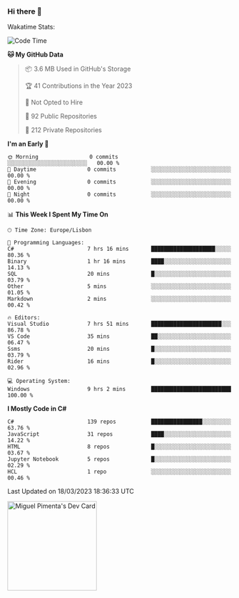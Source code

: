 ### Hi there 👋

<!--
**miguelpimenta/miguelpimenta** is a ✨ _special_ ✨ repository because its `README.md` (this file) appears on your GitHub profile.

Here are some ideas to get you started:

- 🔭 I’m currently working on ...
- 🌱 I’m currently learning ...
- 👯 I’m looking to collaborate on ...
- 🤔 I’m looking for help with ...
- 💬 Ask me about ...
- 📫 How to reach me: ...
- 😄 Pronouns: ...
- ⚡ Fun fact: ...
-->

Wakatime Stats:
<!--START_SECTION:waka-->
![Code Time](http://img.shields.io/badge/Code%20Time-3%2C792%20hrs%2015%20mins-blue)

**🐱 My GitHub Data** 

> 📦 3.6 MB Used in GitHub's Storage 
 > 
> 🏆 41 Contributions in the Year 2023
 > 
> 🚫 Not Opted to Hire
 > 
> 📜 92 Public Repositories 
 > 
> 🔑 212 Private Repositories 
 > 
**I'm an Early 🐤** 

```text
🌞 Morning                0 commits           ░░░░░░░░░░░░░░░░░░░░░░░░░   00.00 % 
🌆 Daytime                0 commits           ░░░░░░░░░░░░░░░░░░░░░░░░░   00.00 % 
🌃 Evening                0 commits           ░░░░░░░░░░░░░░░░░░░░░░░░░   00.00 % 
🌙 Night                  0 commits           ░░░░░░░░░░░░░░░░░░░░░░░░░   00.00 % 
```


📊 **This Week I Spent My Time On** 

```text
🕑︎ Time Zone: Europe/Lisbon

💬 Programming Languages: 
C#                       7 hrs 16 mins       ████████████████████░░░░░   80.36 % 
Binary                   1 hr 16 mins        ████░░░░░░░░░░░░░░░░░░░░░   14.13 % 
SQL                      20 mins             █░░░░░░░░░░░░░░░░░░░░░░░░   03.79 % 
Other                    5 mins              ░░░░░░░░░░░░░░░░░░░░░░░░░   01.05 % 
Markdown                 2 mins              ░░░░░░░░░░░░░░░░░░░░░░░░░   00.42 % 

🔥 Editors: 
Visual Studio            7 hrs 51 mins       ██████████████████████░░░   86.78 % 
VS Code                  35 mins             ██░░░░░░░░░░░░░░░░░░░░░░░   06.47 % 
Ssms                     20 mins             █░░░░░░░░░░░░░░░░░░░░░░░░   03.79 % 
Rider                    16 mins             █░░░░░░░░░░░░░░░░░░░░░░░░   02.96 % 

💻 Operating System: 
Windows                  9 hrs 2 mins        █████████████████████████   100.00 % 
```

**I Mostly Code in C#** 

```text
C#                       139 repos           ████████████████░░░░░░░░░   63.76 % 
JavaScript               31 repos            ████░░░░░░░░░░░░░░░░░░░░░   14.22 % 
HTML                     8 repos             █░░░░░░░░░░░░░░░░░░░░░░░░   03.67 % 
Jupyter Notebook         5 repos             █░░░░░░░░░░░░░░░░░░░░░░░░   02.29 % 
HCL                      1 repo              ░░░░░░░░░░░░░░░░░░░░░░░░░   00.46 % 
```




 Last Updated on 18/03/2023 18:36:33 UTC
<!--END_SECTION:waka-->

<a href="https://app.daily.dev/MiguelPimenta"><img src="https://api.daily.dev/devcards/05b7ad917b6047f3b1368fb0fe084ad8.png?r=sx6" width="200" alt="Miguel Pimenta's Dev Card"/></a>
